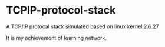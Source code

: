 TCPIP-protocol-stack
====================

A TCP/IP protocal stack simulated based on linux kernel 2.6.27<br/>

It is my achievement of learning network.

